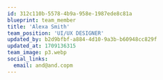 ```yaml
---
id: 312c110b-5578-4b9a-958e-1987ede8c81a
blueprint: team_member
title: 'Alexa Smith'
team_position: 'UI/UX DESIGNER'
updated_by: b2d9bfbf-a884-4d10-9a3b-b60948cc829f
updated_at: 1709136315
team_image: p3.webp
social_links:
  email: and@and.copm
---
```

